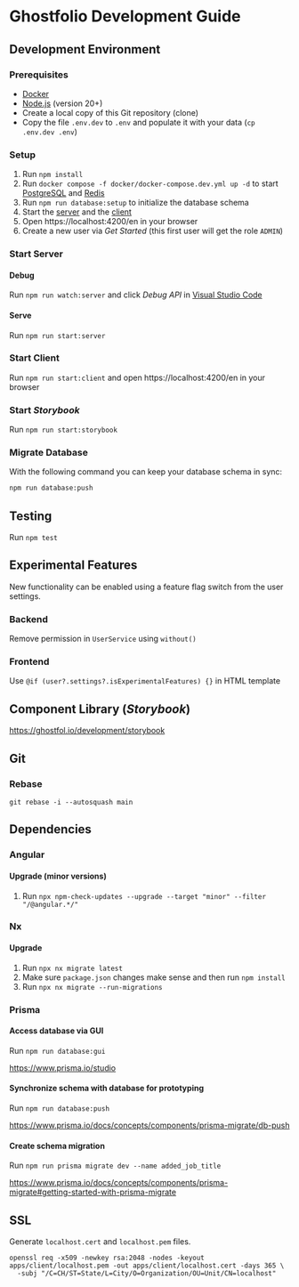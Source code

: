 # Ghostfolio Development Guide

## Development Environment

### Prerequisites

- [Docker](https://www.docker.com/products/docker-desktop)
- [Node.js](https://nodejs.org/en/download) (version 20+)
- Create a local copy of this Git repository (clone)
- Copy the file `.env.dev` to `.env` and populate it with your data (`cp .env.dev .env`)

### Setup

1. Run `npm install`
1. Run `docker compose -f docker/docker-compose.dev.yml up -d` to start [PostgreSQL](https://www.postgresql.org) and [Redis](https://redis.io)
1. Run `npm run database:setup` to initialize the database schema
1. Start the [server](#start-server) and the [client](#start-client)
1. Open https://localhost:4200/en in your browser
1. Create a new user via _Get Started_ (this first user will get the role `ADMIN`)

### Start Server

#### Debug

Run `npm run watch:server` and click _Debug API_ in [Visual Studio Code](https://code.visualstudio.com)

#### Serve

Run `npm run start:server`

### Start Client

Run `npm run start:client` and open https://localhost:4200/en in your browser

### Start _Storybook_

Run `npm run start:storybook`

### Migrate Database

With the following command you can keep your database schema in sync:

```bash
npm run database:push
```

## Testing

Run `npm test`

## Experimental Features

New functionality can be enabled using a feature flag switch from the user settings.

### Backend

Remove permission in `UserService` using `without()`

### Frontend

Use `@if (user?.settings?.isExperimentalFeatures) {}` in HTML template

## Component Library (_Storybook_)

https://ghostfol.io/development/storybook

## Git

### Rebase

`git rebase -i --autosquash main`

## Dependencies

### Angular

#### Upgrade (minor versions)

1. Run `npx npm-check-updates --upgrade --target "minor" --filter "/@angular.*/"`

### Nx

#### Upgrade

1. Run `npx nx migrate latest`
1. Make sure `package.json` changes make sense and then run `npm install`
1. Run `npx nx migrate --run-migrations`

### Prisma

#### Access database via GUI

Run `npm run database:gui`

https://www.prisma.io/studio

#### Synchronize schema with database for prototyping

Run `npm run database:push`

https://www.prisma.io/docs/concepts/components/prisma-migrate/db-push

#### Create schema migration

Run `npm run prisma migrate dev --name added_job_title`

https://www.prisma.io/docs/concepts/components/prisma-migrate#getting-started-with-prisma-migrate

## SSL

Generate `localhost.cert` and `localhost.pem` files.

```
openssl req -x509 -newkey rsa:2048 -nodes -keyout apps/client/localhost.pem -out apps/client/localhost.cert -days 365 \
  -subj "/C=CH/ST=State/L=City/O=Organization/OU=Unit/CN=localhost"
```
